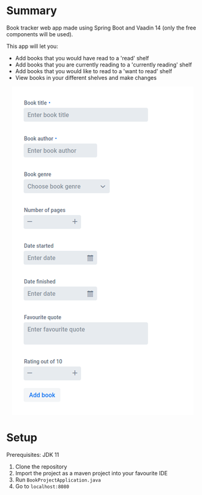 # Summary

Book tracker web app made using Spring Boot and Vaadin 14 (only the free components will be used).

This app will let you:
- Add books that you would have read to a 'read' shelf
- Add books that you are currently reading to a 'currently reading' shelf
- Add books that you would like to read to a 'want to read' shelf
- View books in your different shelves and make changes

<p align="center">
    <img src="/media/book-form.png" alt="New book form"/>
</p>

# Setup

Prerequisites: JDK 11

1. Clone the repository
2. Import the project as a maven project into your favourite IDE
3. Run `BookProjectApplication.java`
4. Go to `localhost:8080`
